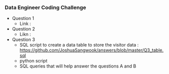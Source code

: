 ### Data Engineer Coding Challenge
* Question 1
  - Link : 
* Question 2
  - Likn :
* Question 3
  - SQL script to create a data table to store the visitor data : https://github.com/JoshuaSangwook/answers/blob/master/Q3_table.sql
  - python script
  - SQL queries that will help answer the questions A and B 
